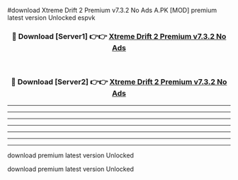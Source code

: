 #download Xtreme Drift 2 Premium v7.3.2 No Ads A.PK [MOD] premium latest version Unlocked espvk 



<div align="center">
<h3>🔴 Download [Server1] 👉👉 <a href="https://download1apk.web.app/">Xtreme Drift 2 Premium v7.3.2 No Ads</a></h3><br>

<h3>🔴 Download [Server2] 👉👉 <a href="https://download1apk.web.app/">Xtreme Drift 2 Premium v7.3.2 No Ads</a></h3>
</div>





----------------------------------------------------------

----------------------------------------------------------

----------------------------------------------------------

----------------------------------------------------------

----------------------------------------------------------

----------------------------------------------------------

----------------------------------------------------------

download premium latest version Unlocked

download premium latest version Unlocked
